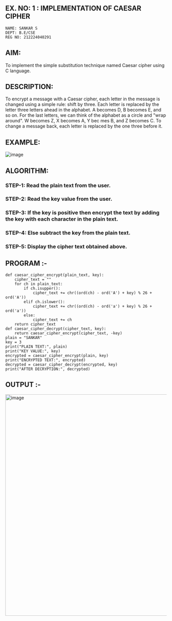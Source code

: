 ## EX. NO: 1 : IMPLEMENTATION OF CAESAR CIPHER
```
NAME: SANKAR S
DEPT: B.E/CSE
REG NO: 212224040291
``` 

## AIM:

To implement the simple substitution technique named Caesar cipher using C language.

## DESCRIPTION:

To encrypt a message with a Caesar cipher, each letter in the message is changed using a simple rule: shift by three. Each letter is replaced by the letter three letters ahead in the alphabet. A becomes D, B becomes E, and so on. For the last letters, we can think of the
alphabet as a circle and "wrap around". W becomes Z, X becomes A, Y bec mes B, and Z
becomes C. To change a message back, each letter is replaced by the one three before it.

## EXAMPLE:



![image](https://github.com/Hemamanigandan/CNS/assets/149653568/eb9c6c43-8c80-4cdd-b9d4-91705a311c79)


## ALGORITHM:

### STEP-1: Read the plain text from the user.
### STEP-2: Read the key value from the user.
### STEP-3: If the key is positive then encrypt the text by adding the key with each character in the plain text.
### STEP-4: Else subtract the key from the plain text.
### STEP-5: Display the cipher text obtained above.


## PROGRAM :-
```
def caesar_cipher_encrypt(plain_text, key):
    cipher_text = ""
    for ch in plain_text:
        if ch.isupper():
            cipher_text += chr((ord(ch) - ord('A') + key) % 26 + ord('A'))
        elif ch.islower():
            cipher_text += chr((ord(ch) - ord('a') + key) % 26 + ord('a'))
        else:
            cipher_text += ch
    return cipher_text
def caesar_cipher_decrypt(cipher_text, key):
    return caesar_cipher_encrypt(cipher_text, -key)
plain = "SANKAR"
key = 3
print("PLAIN TEXT:", plain)
print("KEY VALUE:", key)
encrypted = caesar_cipher_encrypt(plain, key)
print("ENCRYPTED TEXT:", encrypted)
decrypted = caesar_cipher_decrypt(encrypted, key)
print("AFTER DECRYPTION:", decrypted)

```



## OUTPUT :-

<img width="1557" height="692" alt="image" src="https://github.com/user-attachments/assets/fe2cf2f1-86a9-444c-807f-663b84a58e7c" />

